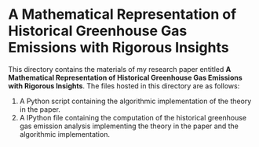 # **A Mathematical Representation of Historical Greenhouse Gas Emissions with Rigorous Insights**

This directory contains the materials of my research paper entitled **A Mathematical
Representation of Historical Greenhouse Gas Emissions with Rigorous Insights**. The files
hosted in this directory are as follows:
1. A Python script containing the algorithmic implementation of the theory in the paper.
2. A IPython file containing the computation of the historical greenhouse gas emission analysis
   implementing the theory in the paper and the algorithmic implementation.
